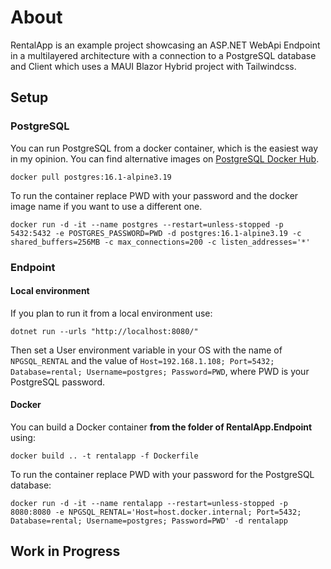 # About
RentalApp is an example project showcasing an ASP.NET WebApi Endpoint in a multilayered architecture with a connection to a PostgreSQL database and Client which uses a MAUI Blazor Hybrid project with Tailwindcss.

## Setup
### PostgreSQL
You can run PostgreSQL from a docker container, which is the easiest way in my opinion. You can find alternative images on [PostgreSQL Docker Hub](https://hub.docker.com/_/postgres).
```
docker pull postgres:16.1-alpine3.19
```

To run the container replace PWD with your password and the docker image name if you want to use a different one.
```
docker run -d -it --name postgres --restart=unless-stopped -p 5432:5432 -e POSTGRES_PASSWORD=PWD -d postgres:16.1-alpine3.19 -c shared_buffers=256MB -c max_connections=200 -c listen_addresses='*'
```

### Endpoint
#### Local environment
If you plan to run it from a local environment use:
```
dotnet run --urls "http://localhost:8080/"
```

Then set a User environment variable in your OS with the name of `NPGSQL_RENTAL` and the value of `Host=192.168.1.108; Port=5432; Database=rental; Username=postgres; Password=PWD`, where PWD is your PostgreSQL password.

#### Docker
You can build a Docker container **from the folder of RentalApp.Endpoint** using:
```
docker build .. -t rentalapp -f Dockerfile
```

To run the container replace PWD with your password for the PostgreSQL database:
```
docker run -d -it --name rentalapp --restart=unless-stopped -p 8080:8080 -e NPGSQL_RENTAL='Host=host.docker.internal; Port=5432; Database=rental; Username=postgres; Password=PWD' -d rentalapp
```
## Work in Progress